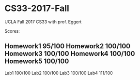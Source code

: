 # CS33-2017-Fall
UCLA Fall 2017 CS33 with prof. Eggert





Scores:


Homework1  95/100
Homework2 100/100 
Homework3 100/100
Homework4 100/100
Homework5 100/100
-------------------
Lab1  100/100
Lab2  100/100
Lab3  100/100
Lab4  111/100
